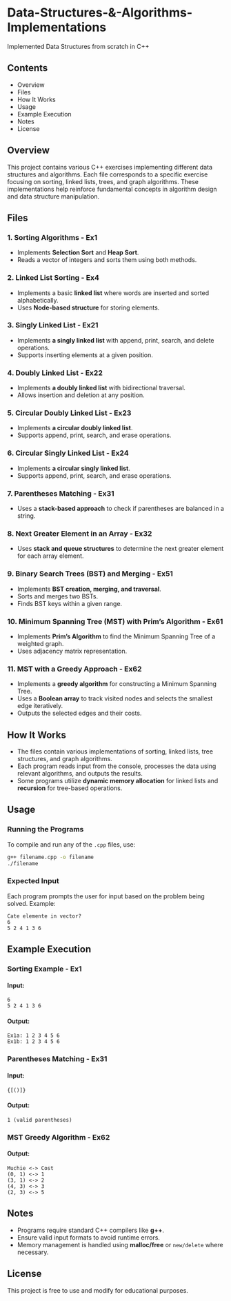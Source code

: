 # Data-Structures-&-Algorithms-Implementations
Implemented Data Structures from scratch in C++

## Contents
- Overview
- Files
- How It Works
- Usage
- Example Execution
- Notes
- License

## Overview
This project contains various C++ exercises implementing different data structures and algorithms. Each file corresponds to a specific exercise focusing on sorting, linked lists, trees, and graph algorithms. These implementations help reinforce fundamental concepts in algorithm design and data structure manipulation.

## Files

### 1. Sorting Algorithms - Ex1
- Implements **Selection Sort** and **Heap Sort**.
- Reads a vector of integers and sorts them using both methods.

### 2. Linked List Sorting - Ex4
- Implements a basic **linked list** where words are inserted and sorted alphabetically.
- Uses **Node-based structure** for storing elements.

### 3. Singly Linked List - Ex21
- Implements **a singly linked list** with append, print, search, and delete operations.
- Supports inserting elements at a given position.

### 4. Doubly Linked List - Ex22
- Implements **a doubly linked list** with bidirectional traversal.
- Allows insertion and deletion at any position.

### 5. Circular Doubly Linked List - Ex23
- Implements **a circular doubly linked list**.
- Supports append, print, search, and erase operations.

### 6. Circular Singly Linked List - Ex24
- Implements **a circular singly linked list**.
- Supports append, print, search, and erase operations.

### 7. Parentheses Matching - Ex31
- Uses a **stack-based approach** to check if parentheses are balanced in a string.

### 8. Next Greater Element in an Array - Ex32
- Uses **stack and queue structures** to determine the next greater element for each array element.

### 9. Binary Search Trees (BST) and Merging - Ex51
- Implements **BST creation, merging, and traversal**.
- Sorts and merges two BSTs.
- Finds BST keys within a given range.

### 10. Minimum Spanning Tree (MST) with Prim’s Algorithm - Ex61
- Implements **Prim’s Algorithm** to find the Minimum Spanning Tree of a weighted graph.
- Uses adjacency matrix representation.

### 11. MST with a Greedy Approach - Ex62
- Implements a **greedy algorithm** for constructing a Minimum Spanning Tree.
- Uses a **Boolean array** to track visited nodes and selects the smallest edge iteratively.
- Outputs the selected edges and their costs.

## How It Works
- The files contain various implementations of sorting, linked lists, tree structures, and graph algorithms.
- Each program reads input from the console, processes the data using relevant algorithms, and outputs the results.
- Some programs utilize **dynamic memory allocation** for linked lists and **recursion** for tree-based operations.

## Usage
### Running the Programs
To compile and run any of the `.cpp` files, use:
```bash
g++ filename.cpp -o filename
./filename
```

### Expected Input
Each program prompts the user for input based on the problem being solved. Example:
```
Cate elemente in vector?
6
5 2 4 1 3 6
```

## Example Execution
### Sorting Example - Ex1
#### Input:
```
6
5 2 4 1 3 6
```
#### Output:
```
Ex1a: 1 2 3 4 5 6
Ex1b: 1 2 3 4 5 6
```

### Parentheses Matching - Ex31
#### Input:
```
{[()]}
```
#### Output:
```
1 (valid parentheses)
```

### MST Greedy Algorithm - Ex62
#### Output:
```
Muchie <-> Cost
(0, 1) <-> 1
(3, 1) <-> 2
(4, 3) <-> 3
(2, 3) <-> 5
```

## Notes
- Programs require standard C++ compilers like **g++**.
- Ensure valid input formats to avoid runtime errors.
- Memory management is handled using **malloc/free** or `new/delete` where necessary.

## License
This project is free to use and modify for educational purposes.

